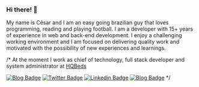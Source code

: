 ### Hi there! 👋

My name is César and I am an easy going brazilian guy that loves programming, reading and playing football. I am a developer with 15+ years of experience in web and back-end development. I enjoy a challenging working environment and I am focused on delivering quality work and motivated with the possibility of new experiences and learnings.  


/*
At the moment I work as chief of technology, full stack developer and system administrator at <a href="https://hqbeds.com/" target="_blank">HQBeds</a>



[![Blog Badge](https://img.shields.io/badge/hqbeds.com-green?style=for-the-badge)](https://hqbeds.com)
[![Twitter Badge](https://img.shields.io/badge/-Twitter-1ca0f1?style=for-the-badge&labelColor=1ca0f1&logo=twitter&logoColor=white&link=https://twitter.com/cesar_brasil)](https://twitter.com/cesar_brasil)
[![Linkedin Badge](https://img.shields.io/badge/-LinkedIn-blue?style=for-the-badge&logo=Linkedin&logoColor=white&link=https://www.linkedin.com/in/cesarfa83)](https://www.linkedin.com/in/cesarfa83)
[![Blog Badge](https://img.shields.io/badge/sourcerer.io-lightgrey?style=for-the-badge)](https://sourcerer.io/cesar1983)
*/
